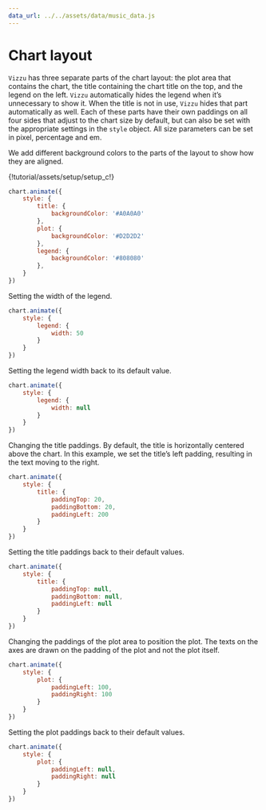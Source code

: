 ```yaml
---
data_url: ../../assets/data/music_data.js
---
```


# Chart layout

`Vizzu` has three separate parts of the chart layout: the plot area that
contains the chart, the title containing the chart title on the top, and the
legend on the left. `Vizzu` automatically hides the legend when it’s unnecessary
to show it. When the title is not in use, `Vizzu` hides that part automatically
as well. Each of these parts have their own paddings on all four sides that
adjust to the chart size by default, but can also be set with the appropriate
settings in the `style` object. All size parameters can be set in pixel,
percentage and em.

We add different background colors to the parts of the layout to show how they
are aligned.

<div id="tutorial_01"></div>

{!tutorial/assets/setup/setup_c!}

```javascript
chart.animate({
    style: {
        title: {
            backgroundColor: '#A0A0A0'
        },
        plot: {
            backgroundColor: '#D2D2D2'
        },
        legend: {
            backgroundColor: '#808080'
        },
    }
})
```

Setting the width of the legend.

<div id="tutorial_02"></div>

```javascript
chart.animate({
    style: {
        legend: {
            width: 50
        }
    }
})
```

Setting the legend width back to its default value.

<div id="tutorial_03"></div>

```javascript
chart.animate({
    style: {
        legend: {
            width: null
        }
    }
})
```

Changing the title paddings. By default, the title is horizontally centered
above the chart. In this example, we set the title’s left padding, resulting in
the text moving to the right.

<div id="tutorial_04"></div>

```javascript
chart.animate({
    style: {
        title: {
            paddingTop: 20,
            paddingBottom: 20,
            paddingLeft: 200
        }
    }
})
```

Setting the title paddings back to their default values.

<div id="tutorial_05"></div>

```javascript
chart.animate({
    style: {
        title: {
            paddingTop: null,
            paddingBottom: null,
            paddingLeft: null
        }
    }
})
```

Changing the paddings of the plot area to position the plot. The texts on the
axes are drawn on the padding of the plot and not the plot itself.

<div id="tutorial_06"></div>

```javascript
chart.animate({
    style: {
        plot: {
            paddingLeft: 100,
            paddingRight: 100
        }
    }
})
```

Setting the plot paddings back to their default values.

<div id="tutorial_07"></div>

```javascript
chart.animate({
    style: {
        plot: {
            paddingLeft: null,
            paddingRight: null
        }
    }
})
```

<script src="../chart_layout.js"></script>
